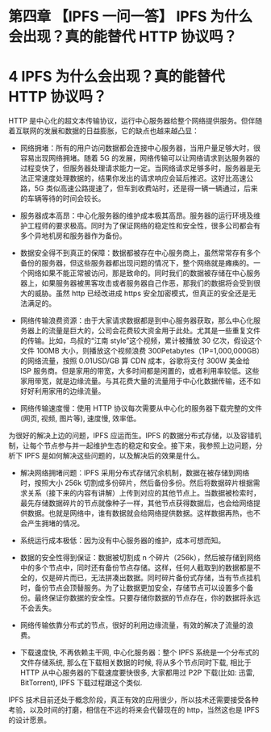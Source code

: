 # 第四章 【IPFS 一问一答】 IPFS 为什么会出现？真的能替代 HTTP 协议吗？

# 4 IPFS 为什么会出现？真的能替代 HTTP 协议吗？

HTTP 是中心化的超文本传输协议，运行中心服务器给整个网络提供服务。但伴随着互联网的发展和数据的日益膨胀，它的缺点也越来越凸显：

*   网络拥堵：所有的用户访问数据都会连接中心服务器，当用户量足够大时，很容易出现网络拥堵。随着 5G 的发展，网络传输可以让网络请求到达服务器的过程变快了，但服务器处理请求能力一定。当网络请求足够多时，服务器是无法正常速度处理数据的，结果你发出的请求响应会延后推迟。这好比高速公路，5G 类似高速公路提速了，但车到收费站时，还是得一辆一辆通过，后来的车辆等待的时间会较长。

*   服务器成本高昂：中心化服务器的维护成本极其高昂。服务器的运行环境及维护工程师的要求极高。同时为了保证网络的稳定性和安全性，很多公司都会有多个异地机房和服务器作为备份。

*   数据安全得不到真正的保障：数据都被存在中心服务商上，虽然常常存有多个备份的服务器，但这些服务器都出现问题的情况下，整个网络就是瘫痪的。一个网络如果不能正常被访问，那是致命的。同时我们的数据被存储在中心服务器上，如果服务器被黑客攻击或者服务器自己作恶，那我们的数据将会受到很大的威胁。虽然 http 已经改进成 https 安全加密模式，但真正的安全还是无法满足的。

*   网络传输浪费资源：由于大家请求数据都是到中心服务器获取，那么中心化服务器上的流量是巨大的，公司会花费较大资金用于此处。尤其是一些重复文件的传输。比如，鸟叔的“江南 style”这个视频，累计被播放 30 亿次，假设这个文件 100MB 大小，则播放这个视频浪费 300Petabytes（1P=1,000,000GB）的网络流量，按照 0.01USD/GB 算 CDN 成本，谷歌将支付 300W 美金给 ISP 服务商。但是家用的带宽，大多时间都是闲置的，或者利用率较低。这些家用带宽，就是边缘流量。与其花费大量的流量用于中心化数据传输，还不如好好利用家用的边缘流量。

*   网络传输速度慢：使用 HTTP 协议每次需要从中心化的服务器下载完整的文件(网页, 视频, 图片等), 速度慢, 效率低。

为很好的解决上边的问题，IPFS 应运而生。IPFS 的数据分布式存储，以及容错机制，让每个节点参与并一起维护生态的稳定和安全。接下来，我参照上边问题，分析下 IPFS 是如何解决这些问题的，以及解决后的效果是什么。

*   解决网络拥堵问题：IPFS 采用分布式存储冗余机制，数据在被存储到网络时，按照大小 256k 切割成多份碎片，然后备份多份。然后将数据碎片根据需求关系（接下来的内容有讲解）上传到对应的其他节点上。当数据被检索时，最先存储数据碎片的节点就像种子一样，其他节点获得数据后，也会给网络提供数据。也就是网络中，谁有数据就会给网络提供数据。这样数据再热，也不会产生拥堵的情况。

*   系统运行成本极低：因为没有中心服务器的维护，成本可想而知。

*   数据的安全性得到保证：数据被切割成 n 个碎片（256k），然后被存储到网络中的多个节点中，同时还有备份节点存储。这样，任何人截取到的数据都是不全的，仅是碎片而已，无法拼凑出数据。同时碎片备份式存储，当有节点挂机时，备份节点会顶替服务。为了让数据更加安全，存储节点可以设置多个备份。最终保证你数据的安全性。只要存储你数据的节点存在，你的数据将永远不会丢失。

*   网络传输依靠分布式的节点，很好的利用边缘流量，有效的解决了流量的浪费。

*   下载速度快, 不再依赖主干网, 中心化服务器：整个 IPFS 系统是一个分布式的文件存储系统, 那么在下载相关数据的时候, 将从多个节点同时下载, 相比于 HTTP 从中心服务器的下载速度要快很多, 大家都用过 P2P 下载(比如: 迅雷, BitTorrent), IPFS 下载过程跟这个类似.

IPFS 技术目前还处于概念阶段，真正有效的应用很少，所以技术还需要接受各种考验，以及时间的打磨，相信在不远的将来会代替现在的 http，当然这也是 IPFS 的设计愿景。